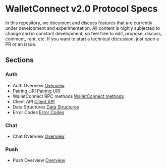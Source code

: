 # WalletConnect v2.0 Protocol Specs

In this repository, we document and discuss features that are currently under development and experimentation. All content is highly subjected to change and in constant development, so feel free to edit, propose, discuss, comment, rant, etc. If you want to start a technical discussion, just open a PR or an issue.

## Sections

### Auth

- Auth Overview [Overview](auth/README.md)
- Pairing URI [Pairing URI](auth/pairing-uri.md)
- WalletConnect RPC methods [WalletConnect methods](auth/wc-rpc-methods.md)
- Client API [Client API](auth/client-api.md)
- Data Structures [Data Structures](auth/data-structures.md)
- Error Codes [Error Codes](auth/error-codes.md)

### Chat

- Chat Overview [Overview](chat/README.md)

### Push

- Push Overview [Overview](push/README.md)
